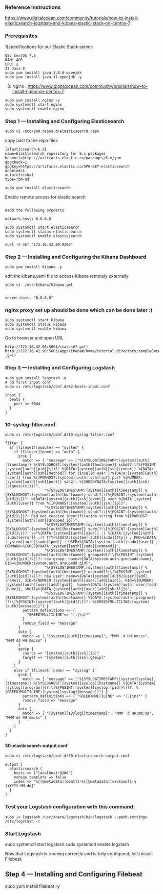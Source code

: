 ### Reference instructions
https://www.digitalocean.com/community/tutorials/how-to-install-elasticsearch-logstash-and-kibana-elastic-stack-on-centos-7

### Prerequisites

1)specifications for our Elastic Stack server:
```
OS: CentOS 7.5
RAM: 4GB
CPU: 2
2) Java 8
sudo yum install java-1.8.0-openjdk
sudo yum install java-11-openjdk -y
```
3) Nginx : https://www.digitalocean.com/community/tutorials/how-to-install-nginx-on-centos-7

```sudo yum install epel-release -y
sudo yum install nginx -y
sudo systemctl start nginx
sudo systemctl enable nginx
```

### Step 1 — Installing and Configuring Elasticsearch

```sudo rpm --import https://artifacts.elastic.co/GPG-KEY-elasticsearch
sudo vi /etc/yum.repos.d/elasticsearch.repo
```
copy past to the repo files

```
[elasticsearch-6.x]
name=Elasticsearch repository for 6.x packages
baseurl=https://artifacts.elastic.co/packages/6.x/yum
gpgcheck=1
gpgkey=https://artifacts.elastic.co/GPG-KEY-elasticsearch
enabled=1
autorefresh=1
type=rpm-md
```



```sudo yum install elasticsearch```


Enable remote access for elastic search

```sudo vi /etc/elasticsearch/elasticsearch.yml

#add the following prpoerty

network.host: 0.0.0.0
```
```
sudo systemctl start elasticsearch
sudo systemctl status elasticsearch
sudo systemctl enable elasticsearch
```
```
curl -X GET "172.16.42.90:9200"
```
### Step 2 — Installing and Configuring the Kibana Dashboard
```
sudo yum install kibana -y
```

edit the kibana.yaml file to access Kibana remotely externally
```
sudo vi  /etc/kibana/kibana.yml
```
```

server.host: "0.0.0.0"
```
### nginx proxy set up should be done which can be done later :)

```
sudo systemctl start kibana
sudo systemctl status kibana
sudo systemctl enable kibana
```

Go to browser and open URL
```
http://172.16.42.90:5601/status#?_g=()
http://172.16.42.90:5601/app/kibana#/home/tutorial_directory/sampleData?_g=()
```

### Step 3 — Installing and Configuring Logstash

```
sudo yum install logstash -y
# dd first input conf
sudo vi /etc/logstash/conf.d/02-beats-input.conf
```
```
input {
  beats {
    port => 5044
  }
}
```

### 10-syslog-filter.conf
```
sudo vi /etc/logstash/conf.d/10-syslog-filter.conf
````
```
filter {
  if [fileset][module] == "system" {
    if [fileset][name] == "auth" {
      grok {
        match => { "message" => ["%{SYSLOGTIMESTAMP:[system][auth][timestamp]} %{SYSLOGHOST:[system][auth][hostname]} sshd(?:\[%{POSINT:[system][auth][pid]}\])?: %{DATA:[system][auth][ssh][event]} %{DATA:[system][auth][ssh][method]} for (invalid user )?%{DATA:[system][auth][user]} from %{IPORHOST:[system][auth][ssh][ip]} port %{NUMBER:[system][auth][ssh][port]} ssh2(: %{GREEDYDATA:[system][auth][ssh][signature]})?",
                  "%{SYSLOGTIMESTAMP:[system][auth][timestamp]} %{SYSLOGHOST:[system][auth][hostname]} sshd(?:\[%{POSINT:[system][auth][pid]}\])?: %{DATA:[system][auth][ssh][event]} user %{DATA:[system][auth][user]} from %{IPORHOST:[system][auth][ssh][ip]}",
                  "%{SYSLOGTIMESTAMP:[system][auth][timestamp]} %{SYSLOGHOST:[system][auth][hostname]} sshd(?:\[%{POSINT:[system][auth][pid]}\])?: Did not receive identification string from %{IPORHOST:[system][auth][ssh][dropped_ip]}",
                  "%{SYSLOGTIMESTAMP:[system][auth][timestamp]} %{SYSLOGHOST:[system][auth][hostname]} sudo(?:\[%{POSINT:[system][auth][pid]}\])?: \s*%{DATA:[system][auth][user]} :( %{DATA:[system][auth][sudo][error]} ;)? TTY=%{DATA:[system][auth][sudo][tty]} ; PWD=%{DATA:[system][auth][sudo][pwd]} ; USER=%{DATA:[system][auth][sudo][user]} ; COMMAND=%{GREEDYDATA:[system][auth][sudo][command]}",
                  "%{SYSLOGTIMESTAMP:[system][auth][timestamp]} %{SYSLOGHOST:[system][auth][hostname]} groupadd(?:\[%{POSINT:[system][auth][pid]}\])?: new group: name=%{DATA:system.auth.groupadd.name}, GID=%{NUMBER:system.auth.groupadd.gid}",
                  "%{SYSLOGTIMESTAMP:[system][auth][timestamp]} %{SYSLOGHOST:[system][auth][hostname]} useradd(?:\[%{POSINT:[system][auth][pid]}\])?: new user: name=%{DATA:[system][auth][user][add][name]}, UID=%{NUMBER:[system][auth][user][add][uid]}, GID=%{NUMBER:[system][auth][user][add][gid]}, home=%{DATA:[system][auth][user][add][home]}, shell=%{DATA:[system][auth][user][add][shell]}$",
                  "%{SYSLOGTIMESTAMP:[system][auth][timestamp]} %{SYSLOGHOST:[system][auth][hostname]} %{DATA:[system][auth][program]}(?:\[%{POSINT:[system][auth][pid]}\])?: %{GREEDYMULTILINE:[system][auth][message]}"] }
        pattern_definitions => {
          "GREEDYMULTILINE"=> "(.|\n)*"
        }
        remove_field => "message"
      }
      date {
        match => [ "[system][auth][timestamp]", "MMM  d HH:mm:ss", "MMM dd HH:mm:ss" ]
      }
      geoip {
        source => "[system][auth][ssh][ip]"
        target => "[system][auth][ssh][geoip]"
      }
    }
    else if [fileset][name] == "syslog" {
      grok {
        match => { "message" => ["%{SYSLOGTIMESTAMP:[system][syslog][timestamp]} %{SYSLOGHOST:[system][syslog][hostname]} %{DATA:[system][syslog][program]}(?:\[%{POSINT:[system][syslog][pid]}\])?: %{GREEDYMULTILINE:[system][syslog][message]}"] }
        pattern_definitions => { "GREEDYMULTILINE" => "(.|\n)*" }
        remove_field => "message"
      }
      date {
        match => [ "[system][syslog][timestamp]", "MMM  d HH:mm:ss", "MMM dd HH:mm:ss" ]
      }
    }
  }
}
```


#### 30-elasticsearch-output.conf
```
sudo vi /etc/logstash/conf.d/30-elasticsearch-output.conf
```
```
output {
  elasticsearch {
    hosts => ["localhost:9200"]
    manage_template => false
    index => "%{[@metadata][beat]}-%{[@metadata][version]}-%{+YYYY.MM.dd}"
  }
}
```

### Test your Logstash configuration with this command:

```
sudo -u logstash /usr/share/logstash/bin/logstash --path.settings /etc/logstash -t
```

### Start Logstash
sudo systemctl start logstash
sudo systemctl enable logstash

Now that Logstash is running correctly and is fully configured, let’s install Filebeat.

## Step 4 — Installing and Configuring Filebeat

sudo yum install filebeat -y
